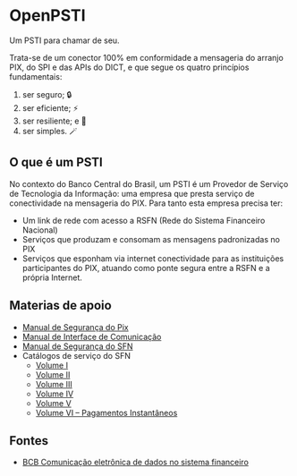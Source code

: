 # OpenPSTI
Um PSTI para chamar de seu.

Trata-se de um conector 100% em conformidade a mensageria do arranjo PIX, do SPI e das APIs do DICT, e que segue os quatro princípios fundamentais:
1. ser seguro; 🔒
2. ser eficiente; ⚡️
3. ser resiliente; e 💪
4. ser simples. 🪄

## O que é um PSTI
No contexto do Banco Central do Brasil, um PSTI é um Provedor de Serviço de Tecnologia da Informação: uma empresa que presta serviço de conectividade na mensageria do PIX. Para tanto esta empresa precisa ter:
- Um link de rede com acesso a RSFN (Rede do Sistema Financeiro Nacional)
- Serviços que produzam e consomam as mensagens padronizadas no PIX
- Serviços que esponham via internet conectividade para as instituições participantes do PIX, atuando como ponte segura entre a RSFN e a própria Internet.

## Materias de apoio
- [Manual de Segurança do Pix](https://www.bcb.gov.br/content/estabilidadefinanceira/cedsfn/Manual_de_Seguranca_PIX.pdf)
- [Manual de Interface de Comunicação](https://www.bcb.gov.br/content/estabilidadefinanceira/cedsfn/Manual%20das%20Interfaces%20de%20Comunicacao-1.11.pdf)
- [Manual de Segurança do SFN](https://www.bcb.gov.br/content/estabilidadefinanceira/cedsfn/Manual%20de%20Seguran%C3%A7a%20do%20SFN-v5_06.pdf)
- Catálogos de serviço do SFN
  - [Volume I](https://www.bcb.gov.br/content/estabilidadefinanceira/cedsfn/Catalogos/Catalogo_de_Servicos_do_SFN_Volume_I_Versao_510.pdf)
  - [Volume II](https://www.bcb.gov.br/content/estabilidadefinanceira/cedsfn/Catalogos/Catalogo_de_Servicos_do_SFN_Volume_II_Versao_510.pdf)
  - [Volume III](https://www.bcb.gov.br/content/estabilidadefinanceira/cedsfn/Catalogos/Catalogo_de_Servicos_do_SFN_Volume_III_Versao_510.pdf)
  - [Volume IV](https://www.bcb.gov.br/content/estabilidadefinanceira/cedsfn/Catalogos/Catalogo_de_Servicos_do_SFN_Volume_IV_Versao_510.pdf)
  - [Volume V](https://www.bcb.gov.br/content/estabilidadefinanceira/cedsfn/Catalogos/Catalogo_de_Servicos_do_SFN_Volume_V_Versao_510.pdf)
  - [Volume VI – Pagamentos Instantâneos](https://www.bcb.gov.br/content/estabilidadefinanceira/cedsfn/Catalogos/Catalogo_de_Servicos_do_SFN_Volume_VI_Versao_510.pdf)

## Fontes
- [BCB Comunicação eletrônica de dados no sistema financeiro
](https://www.bcb.gov.br/estabilidadefinanceira/comunicacaodados)
  
